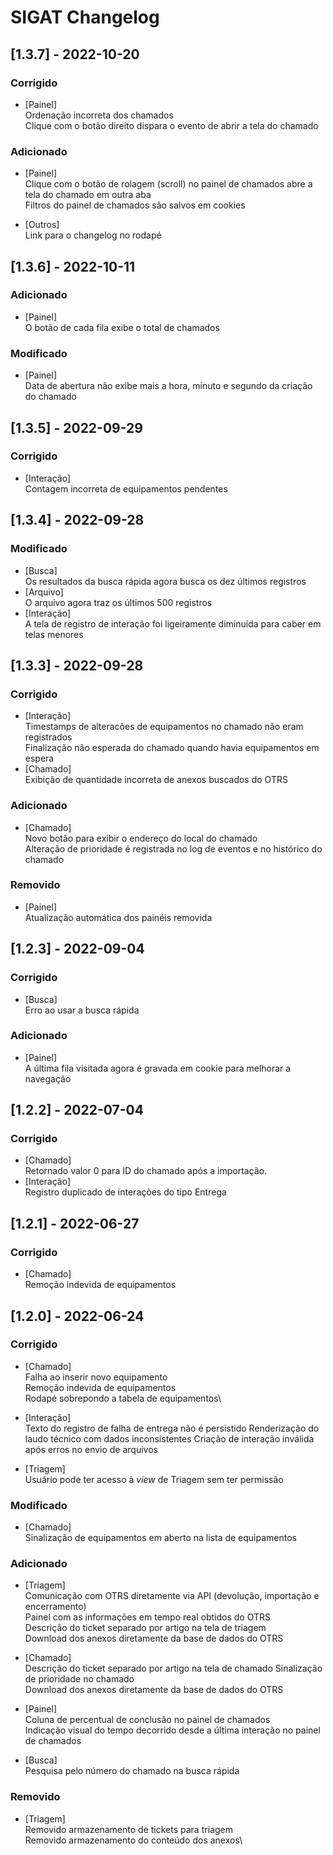 # SIGAT Changelog

## [1.3.7] - 2022-10-20

### Corrigido

- [Painel]\
Ordenação incorreta dos chamados \
Clique com o botão direito dispara o evento de abrir a tela do chamado

### Adicionado

- [Painel]\
Clique com o botão de rolagem (scroll) no painel de chamados abre a tela do chamado em
outra aba\
Filtros do painel de chamados são salvos em cookies

- [Outros]\
Link para o changelog no rodapé

## [1.3.6] - 2022-10-11

### Adicionado

- [Painel]\
O botão de cada fila exibe o total de chamados

### Modificado

- [Painel]\
Data de abertura não exibe mais a hora, minuto e segundo da criação do chamado

## [1.3.5] - 2022-09-29

### Corrigido

- [Interação]\
Contagem incorreta de equipamentos pendentes

## [1.3.4] - 2022-09-28

### Modificado
- [Busca]\
Os resultados da busca rápida agora busca os dez últimos registros
- [Arquivo]\
O arquivo agora traz os últimos 500 registros
- [Interação]\
A tela de registro de interação foi ligeiramente diminuída para caber em telas menores

## [1.3.3] - 2022-09-28

### Corrigido
- [Interação]\
Timestamps de alteracões de equipamentos no chamado não eram registrados\
Finalização não esperada do chamado quando havia equipamentos em espera
- [Chamado]\
Exibição de quantidade incorreta de anexos buscados do OTRS

### Adicionado
- [Chamado]\
Novo botão para exibir o endereço do local do chamado\
Alteração de prioridade é registrada no log de eventos e no histórico do chamado

### Removido
- [Painel]\
Atualização automática dos painéis removida

## [1.2.3] - 2022-09-04

### Corrigido
- [Busca]\
Erro ao usar a busca rápida

### Adicionado
- [Painel]\
A última fila visitada agora é gravada em cookie para melhorar a navegação

## [1.2.2] - 2022-07-04

### Corrigido
- [Chamado]\
Retornado valor 0 para ID do chamado após a importação.
- [Interação]\
Registro duplicado de interações do tipo Entrega

## [1.2.1] - 2022-06-27

### Corrigido
- [Chamado]\
Remoção indevida de equipamentos

## [1.2.0] - 2022-06-24

### Corrigido
- [Chamado]\
Falha ao inserir novo equipamento\
Remoção indevida de equipamentos\
Rodapé sobrepondo a tabela de equipamentos\

- [Interação]\
Texto do registro de falha de entrega não é persistido
Renderização do laudo técnico com dados inconsistentes
Criação de interação inválida após erros no envio de arquivos

- [Triagem]\
Usuário pode ter acesso à *view* de Triagem sem ter permissão

### Modificado
- [Chamado]\
Sinalização de equipamentos em aberto na lista de equipamentos

### Adicionado
- [Triagem]\
Comunicação com OTRS diretamente via API (devolução, importação e encerramento)\
Painel com as informações em tempo real obtidos do OTRS\
Descrição do ticket separado por artigo na tela de triagem\
Download dos anexos diretamente da base de dados do OTRS

- [Chamado] \
Descrição do ticket separado por artigo na tela de chamado
Sinalização de prioridade no chamado\
Download dos anexos diretamente da base de dados do OTRS

- [Painel]\
Coluna de percentual de conclusão no painel de chamados\
Indicação visual do tempo decorrido desde a última interação no painel de chamados

- [Busca]\
Pesquisa pelo número do chamado na busca rápida

### Removido
- [Triagem]\
Removido armazenamento de tickets para triagem\
Removido armazenamento do conteúdo dos anexos\


